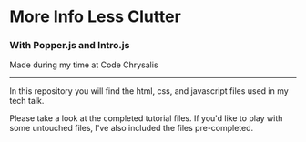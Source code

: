 # **More Info Less Clutter**

### With Popper.js and Intro.js

Made during my time at Code Chrysalis

---

In this repository you will find the html, css, and javascript files used in my tech talk.

Please take a look at the completed tutorial files. If you'd like to play with some untouched files, I've also included the files pre-completed.
